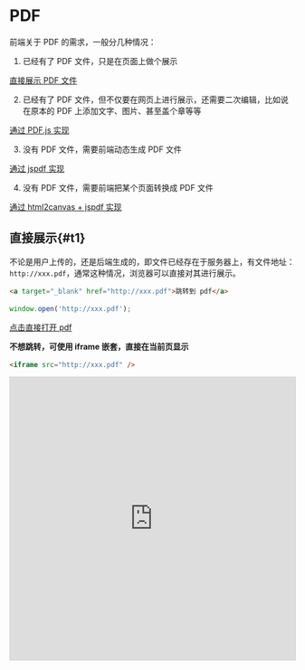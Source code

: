 <style >
.pdf-iframe {
  width: 100%;
  height: 500px;
  border: 1px solid #ccc;
}
</style>

# PDF

前端关于 PDF 的需求，一般分几种情况：

1. 已经有了 PDF 文件，只是在页面上做个展示

[直接展示 PDF 文件](#t1)

2. 已经有了 PDF 文件，但不仅要在网页上进行展示，还需要二次编辑，比如说在原本的 PDF 上添加文字、图片、甚至盖个章等等

[通过 PDF.js 实现](#t2)

3. 没有 PDF 文件，需要前端动态生成 PDF 文件

[通过 jspdf 实现](#t3)

4. 没有 PDF 文件，需要前端把某个页面转换成 PDF 文件

[通过 html2canvas + jspdf 实现](#t4)

## 直接展示{#t1}

不论是用户上传的，还是后端生成的，即文件已经存在于服务器上，有文件地址：`http://xxx.pdf`，通常这种情况，浏览器可以直接对其进行展示。

```html
<a target="_blank" href="http://xxx.pdf">跳转到 pdf</a>
```

```ts
window.open('http://xxx.pdf');
```

<a target="_blank" href="https://mozilla.github.io/pdf.js/web/compressed.tracemonkey-pldi-09.pdf">点击直接打开 pdf</a>

**不想跳转，可使用 iframe 嵌套，直接在当前页显示**

```html
<iframe src="http://xxx.pdf" />
```

<iframe class="pdf-iframe" src="https://mozilla.github.io/pdf.js/web/compressed.tracemonkey-pldi-09.pdf" />

## PDF.js{#t2}

## jspdf{#t3}

> 前端生成 PDF 文件

::: code-group

```bash [npm]
npm install jspdf
```

```bash [pnpm]
pnpm install jspdf
```

```bash [yarn]
yarn add jspdf
```

```bash [bun]
bun add jspdf
```

:::

**生成一个 PDF 文件并下载**

```ts
const doc = new jspdf('p', 'pt', 'a4'); // 首先初始化一个pdf文档
doc.text('第一页内容', 20, 20); // 添加文字 20,20 是坐标
doc.addPage('a4', 'l'); // 添加页面
doc.text('第二页内容', 20, 20); // 添加文字
doc.addImage(
  'https://avatars.githubusercontent.com/u/33191843',
  'JPEG',
  20,
  30,
  200,
  200
); // 添加图片
doc.save('example.pdf'); // 下载pdf
```

详细使用说明参考文档

- [jspdf 文档 1](https://raw.githack.com/MrRio/jsPDF/master/docs/index.html)
- [jspdf 文档 2](https://parallax.github.io/jsPDF/docs/index.html)

### jspdf 中文乱码问题

如果 pdf 内容有中文，那就会乱码，需要设置中文字体，具体操作如下：

1.  首先下载字体

[下载思源字体](https://github.com/Pal3love/Source-Han-TrueType/releases/download/2.004-2.002-1.002-R/SourceHanSansCN.zip)

2.  把 ttf 字体文件转换成 js 或 ts 文件

[在线转换网址](https://rawgit.com/MrRio/jsPDF/master/fontconverter/fontconverter.html)

![](../../public/images/20240529113307.jpg)

这里用 normal 字体举例，点击 Create 转换，完成后，fontName 会显示一个字体名，你需要复制它，等会会用到

然后会自动下载一个 js 文件，如果你是 typescript 项目，需要把 js 后缀改成 ts。

在我给的例子里，转换后的 fontName 是`SourceHanSansCN-Normal`，下载的文件名是`SourceHanSansCN-Normal-normal.js`，因为我是 typescript 项目，所以我把文件名改成了`SourceHanSansCN-Normal-normal.ts`

把这个 ts 文件放进项目里，修改代码：

```ts
import './SourceHanSansCN-Normal-normal.ts'; // [!code focus] // 能引用到就行
```

```ts
const doc = new jspdf('p', 'pt', 'a4'); // 首先初始化一个pdf文档
doc.setFont('SourceHanSansCN-Normal'); // [!code focus] // 这里填的是刚刚的fontName
doc.text('第一页内容', 20, 20); // 添加文字 20,20 是坐标
doc.addPage('a4', 'l'); // 添加页面
doc.text('第二页内容', 20, 20); // 添加文字
doc.addImage(
  'https://avatars.githubusercontent.com/u/33191843',
  'JPEG',
  20,
  30,
  200,
  200
); // 添加图片
doc.save('example.pdf'); // 下载pdf
```

## html2canvas + jspdf{#t4}

> 前端把某个页面转换成 PDF 文件

这其实思路就是截图，然后把图片放进 pdf，最后下载。
可以看这篇文章：[截图](../screenshot)

**代码示例**

```ts
const div = document.getElementById('screenshot');
html2canvas(div).then(function (canvas) {
  const dataURL = canvas.toDataURL('image/png', 1);
  const doc = new jspdf('p', 'pt', 'a4'); // 首先初始化一个pdf文档
  doc.addImage(dataURL, 'JPEG', 20, 30, 200, 200); // 添加图片
  doc.save('example.pdf'); // 下载pdf
});
```

